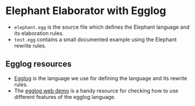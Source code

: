# Elephant Elaborator with Egglog

* `elephant.egg` is the source file which defines the Elephant language and its elaboration rules.
* `test.egg` contains a small documented example using the Elephant rewrite rules.

## Egglog resources

* [Egglog](https://github.com/egraphs-good/egglog) is the language we use for defining the language and its rewrite rules.
* The [egglog web demo](https://egraphs-good.github.io/egglog/) is a handy resource for checking how to use different features of the egglog language.
